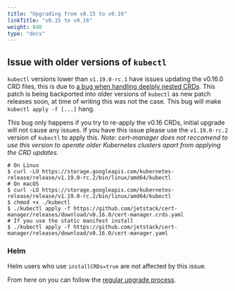 ```yaml
---
title: "Upgrading from v0.15 to v0.16"
linkTitle: "v0.15 to v0.16"
weight: 840
type: "docs"
---
```


## Issue with older versions of `kubectl`
`kubectl` versions lower than `v1.19.0-rc.1` have issues updating the v0.16.0 CRD files, this is due to [a bug when handling deelply nested CRDs](https://github.com/kubernetes/kubernetes/issues/91615).
This patch is being backported into older versions of `kubectl` as new patch releases soon, at time of writing this was not the case.
This bug will make `kubectl apply -f [...]` hang. 

This bug only happens if you try to re-apply the v0.16 CRDs, initial upgrade will not cause any issues. If you have this issue please use the `v1.19.0-rc.2` version of `kubectl` to apply this.
*Note: cert-manager does not reccomend to use this version to operate older Kubernetes clusters apart from applying the CRD updates.*
```console
# On Linux
$ curl -LO https://storage.googleapis.com/kubernetes-release/release/v1.19.0-rc.2/bin/linux/amd64/kubectl
# On macOS
$ curl -LO https://storage.googleapis.com/kubernetes-release/release/v1.19.0-rc.2/bin/linux/amd64/kubectl
$ chmod +x ./kubectl
$ ./kubectl apply -f https://github.com/jetstack/cert-manager/releases/download/v0.16.0/cert-manager.crds.yaml
# If you use the static manifest install
$ ./kubectl apply -f https://github.com/jetstack/cert-manager/releases/download/v0.16.0/cert-manager.yaml
```

### Helm
Helm users who use `installCRDs=true` are not affected by this issue.

From here on you can follow the [regular upgrade process](../).
